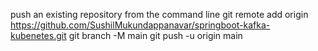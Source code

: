 push an existing repository from the command line
git remote add origin https://github.com/SushilMukundappanavar/springboot-kafka-kubenetes.git
git branch -M main
git push -u origin main
